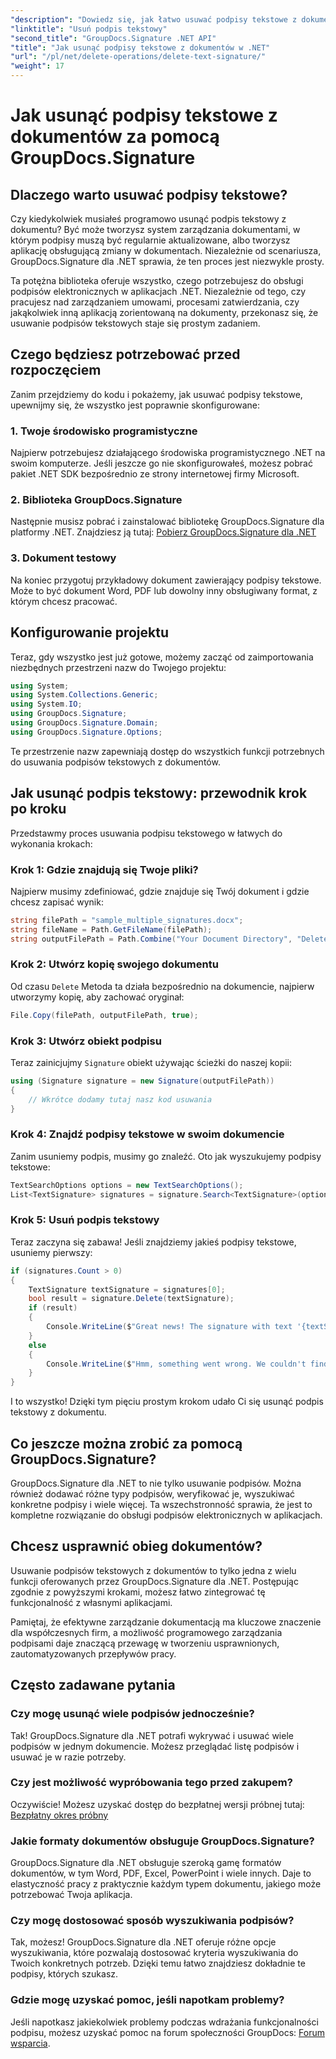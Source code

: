 ```yaml
---
"description": "Dowiedz się, jak łatwo usuwać podpisy tekstowe z dokumentów za pomocą GroupDocs.Signature dla .NET. Idealne rozwiązanie do usprawnienia obiegu dokumentów."
"linktitle": "Usuń podpis tekstowy"
"second_title": "GroupDocs.Signature .NET API"
"title": "Jak usunąć podpisy tekstowe z dokumentów w .NET"
"url": "/pl/net/delete-operations/delete-text-signature/"
"weight": 17
---
```


# Jak usunąć podpisy tekstowe z dokumentów za pomocą GroupDocs.Signature

## Dlaczego warto usuwać podpisy tekstowe?

Czy kiedykolwiek musiałeś programowo usunąć podpis tekstowy z dokumentu? Być może tworzysz system zarządzania dokumentami, w którym podpisy muszą być regularnie aktualizowane, albo tworzysz aplikację obsługującą zmiany w dokumentach. Niezależnie od scenariusza, GroupDocs.Signature dla .NET sprawia, że ten proces jest niezwykle prosty.

Ta potężna biblioteka oferuje wszystko, czego potrzebujesz do obsługi podpisów elektronicznych w aplikacjach .NET. Niezależnie od tego, czy pracujesz nad zarządzaniem umowami, procesami zatwierdzania, czy jakąkolwiek inną aplikacją zorientowaną na dokumenty, przekonasz się, że usuwanie podpisów tekstowych staje się prostym zadaniem.

## Czego będziesz potrzebować przed rozpoczęciem

Zanim przejdziemy do kodu i pokażemy, jak usuwać podpisy tekstowe, upewnijmy się, że wszystko jest poprawnie skonfigurowane:

### 1. Twoje środowisko programistyczne

Najpierw potrzebujesz działającego środowiska programistycznego .NET na swoim komputerze. Jeśli jeszcze go nie skonfigurowałeś, możesz pobrać pakiet .NET SDK bezpośrednio ze strony internetowej firmy Microsoft.

### 2. Biblioteka GroupDocs.Signature

Następnie musisz pobrać i zainstalować bibliotekę GroupDocs.Signature dla platformy .NET. Znajdziesz ją tutaj: [Pobierz GroupDocs.Signature dla .NET](https://releases.groupdocs.com/signature/net/)

### 3. Dokument testowy

Na koniec przygotuj przykładowy dokument zawierający podpisy tekstowe. Może to być dokument Word, PDF lub dowolny inny obsługiwany format, z którym chcesz pracować.

## Konfigurowanie projektu

Teraz, gdy wszystko jest już gotowe, możemy zacząć od zaimportowania niezbędnych przestrzeni nazw do Twojego projektu:

```csharp
using System;
using System.Collections.Generic;
using System.IO;
using GroupDocs.Signature;
using GroupDocs.Signature.Domain;
using GroupDocs.Signature.Options;
```

Te przestrzenie nazw zapewniają dostęp do wszystkich funkcji potrzebnych do usuwania podpisów tekstowych z dokumentów.

## Jak usunąć podpis tekstowy: przewodnik krok po kroku

Przedstawmy proces usuwania podpisu tekstowego w łatwych do wykonania krokach:

### Krok 1: Gdzie znajdują się Twoje pliki?

Najpierw musimy zdefiniować, gdzie znajduje się Twój dokument i gdzie chcesz zapisać wynik:

```csharp
string filePath = "sample_multiple_signatures.docx";
string fileName = Path.GetFileName(filePath);
string outputFilePath = Path.Combine("Your Document Directory", "DeleteText", fileName);
```

### Krok 2: Utwórz kopię swojego dokumentu

Od czasu `Delete` Metoda ta działa bezpośrednio na dokumencie, najpierw utworzymy kopię, aby zachować oryginał:

```csharp
File.Copy(filePath, outputFilePath, true);
```

### Krok 3: Utwórz obiekt podpisu

Teraz zainicjujmy `Signature` obiekt używając ścieżki do naszej kopii:

```csharp
using (Signature signature = new Signature(outputFilePath))
{
    // Wkrótce dodamy tutaj nasz kod usuwania
}
```

### Krok 4: Znajdź podpisy tekstowe w swoim dokumencie

Zanim usuniemy podpis, musimy go znaleźć. Oto jak wyszukujemy podpisy tekstowe:

```csharp
TextSearchOptions options = new TextSearchOptions();
List<TextSignature> signatures = signature.Search<TextSignature>(options);
```

### Krok 5: Usuń podpis tekstowy

Teraz zaczyna się zabawa! Jeśli znajdziemy jakieś podpisy tekstowe, usuniemy pierwszy:

```csharp
if (signatures.Count > 0)
{
    TextSignature textSignature = signatures[0];
    bool result = signature.Delete(textSignature);
    if (result)
    {
        Console.WriteLine($"Great news! The signature with text '{textSignature.Text}' was successfully deleted from '{fileName}'.");
    }
    else
    {
        Console.WriteLine($"Hmm, something went wrong. We couldn't find a signature with text '{textSignature.Text}' to delete.");
    }
}
```

I to wszystko! Dzięki tym pięciu prostym krokom udało Ci się usunąć podpis tekstowy z dokumentu.

## Co jeszcze można zrobić za pomocą GroupDocs.Signature?

GroupDocs.Signature dla .NET to nie tylko usuwanie podpisów. Można również dodawać różne typy podpisów, weryfikować je, wyszukiwać konkretne podpisy i wiele więcej. Ta wszechstronność sprawia, że jest to kompletne rozwiązanie do obsługi podpisów elektronicznych w aplikacjach.

## Chcesz usprawnić obieg dokumentów?

Usuwanie podpisów tekstowych z dokumentów to tylko jedna z wielu funkcji oferowanych przez GroupDocs.Signature dla .NET. Postępując zgodnie z powyższymi krokami, możesz łatwo zintegrować tę funkcjonalność z własnymi aplikacjami.

Pamiętaj, że efektywne zarządzanie dokumentacją ma kluczowe znaczenie dla współczesnych firm, a możliwość programowego zarządzania podpisami daje znaczącą przewagę w tworzeniu usprawnionych, zautomatyzowanych przepływów pracy.

## Często zadawane pytania

### Czy mogę usunąć wiele podpisów jednocześnie?

Tak! GroupDocs.Signature dla .NET potrafi wykrywać i usuwać wiele podpisów w jednym dokumencie. Możesz przeglądać listę podpisów i usuwać je w razie potrzeby.

### Czy jest możliwość wypróbowania tego przed zakupem?

Oczywiście! Możesz uzyskać dostęp do bezpłatnej wersji próbnej tutaj: [Bezpłatny okres próbny](https://releases.groupdocs.com/)

### Jakie formaty dokumentów obsługuje GroupDocs.Signature?

GroupDocs.Signature dla .NET obsługuje szeroką gamę formatów dokumentów, w tym Word, PDF, Excel, PowerPoint i wiele innych. Daje to elastyczność pracy z praktycznie każdym typem dokumentu, jakiego może potrzebować Twoja aplikacja.

### Czy mogę dostosować sposób wyszukiwania podpisów?

Tak, możesz! GroupDocs.Signature dla .NET oferuje różne opcje wyszukiwania, które pozwalają dostosować kryteria wyszukiwania do Twoich konkretnych potrzeb. Dzięki temu łatwo znajdziesz dokładnie te podpisy, których szukasz.

### Gdzie mogę uzyskać pomoc, jeśli napotkam problemy?

Jeśli napotkasz jakiekolwiek problemy podczas wdrażania funkcjonalności podpisu, możesz uzyskać pomoc na forum społeczności GroupDocs: [Forum wsparcia](https://forum.groupdocs.com/c/signature/13).